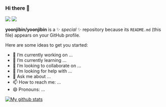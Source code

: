 ### Hi there 👋
<a href="https://www.kia.com/kr/main.html" target="_blank"><img src="https://img.shields.io/badge/KIA-05141f?style=flat-square&logo=Kia&logoColor=white"/></a>
<a href="https://www.facebook.com/" target="_blank"><img src="https://img.shields.io/badge/Facebook-1877F2?style=flat-square&logo=Facebook&logoColor=white"/></a>

**yoonjibin/yoonjibin** is a ✨ _special_ ✨ repository because its `README.md` (this file) appears on your GitHub profile.

Here are some ideas to get you started:

- 🔭 I’m currently working on ...
- 🌱 I’m currently learning ...
- 👯 I’m looking to collaborate on ...
- 🤔 I’m looking for help with ...
- 💬 Ask me about ...
- 📫 How to reach me: ...
- 😄 Pronouns: ...

[![My github stats](https://github-readme-stats.vercel.app/api?username=yoonjibin&show_icons=true&hide_border=true&count_private=true)](https://github.com/yoonjibin)



